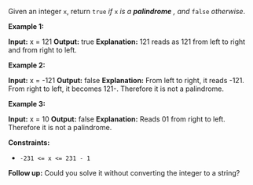 Given an integer `x`, return `true` _if_ `x` _is a_ _**palindrome**_ _, and_ `false` _otherwise_.

**Example 1:**


**Input:** x = 121
**Output:** true
**Explanation:** 121 reads as 121 from left to right and from right to left.

**Example 2:**


**Input:** x = -121
**Output:** false
**Explanation:** From left to right, it reads -121. From right to left, it becomes 121-. Therefore it is not a palindrome.

**Example 3:**


**Input:** x = 10
**Output:** false
**Explanation:** Reads 01 from right to left. Therefore it is not a palindrome.

**Constraints:**

* `-231 <= x <= 231 - 1`

**Follow up:** Could you solve it without converting the integer to a string?